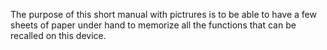 The purpose of this short manual with pictrures is to be able to have a few sheets of paper under hand to memorize all the functions that can be recalled on this device.
